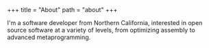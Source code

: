 +++
title = "About"
path = "about"
+++

I'm a software developer from Northern California, interested in open source software at a variety of levels, from optimizing assembly to advanced metaprogramming.